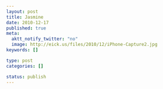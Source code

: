 ```yaml
--- 
layout: post
title: Jasmine
date: 2010-12-17
published: true
meta: 
  aktt_notify_twitter: "no"
  image: http://eick.us/files/2010/12/iPhone-Capture2.jpg
keywords: []

type: post
categories: []

status: publish
---
```



